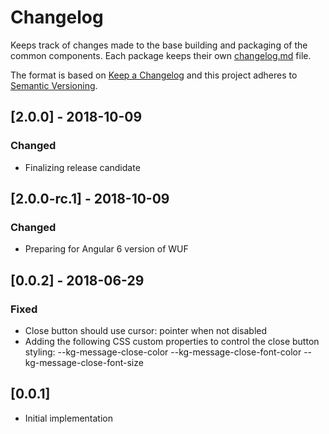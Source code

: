 # Changelog
Keeps track of changes made to the base building and packaging of the common components. Each package keeps their own [changelog.md](http://keepachangelog.com/en/1.0.0/) file.

The format is based on [Keep a Changelog](http://keepachangelog.com/en/1.0.0/)
and this project adheres to [Semantic Versioning](http://semver.org/spec/v2.0.0.html).


## [2.0.0] - 2018-10-09
### Changed
- Finalizing release candidate

## [2.0.0-rc.1] - 2018-10-09
### Changed
- Preparing for Angular 6 version of WUF

## [0.0.2] - 2018-06-29
### Fixed
- Close button should use cursor: pointer when not disabled
- Adding the following CSS custom properties to control the close button styling:
	--kg-message-close-color
	--kg-message-close-font-color
	--kg-message-close-font-size

## [0.0.1]
* Initial implementation
